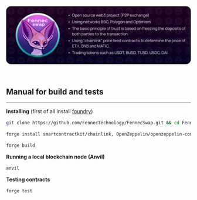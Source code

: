 <br/>
<p align="center">
<img src="About.svg" width="800">
</p>
<br/>

## Manual for build and tests
___

**Installing** (first of all install [foundry](https://book.getfoundry.sh/))

```bash
git clone https://github.com/FennecTechnology/FennecSwap.git && cd FennecSwap
```

```bash
forge install smartcontractkit/chainlink, OpenZeppelin/openzeppelin-contracts, foundry-rs/forge-std
```

```bash
forge build
```

**Running a local blockchain node (Anvil)**

```bash
anvil
```

**Testing contracts**
```bash
forge test
```